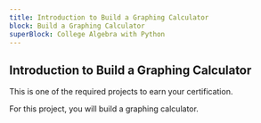 ```yaml
---
title: Introduction to Build a Graphing Calculator
block: Build a Graphing Calculator
superBlock: College Algebra with Python
---
```


## Introduction to Build a Graphing Calculator

This is one of the required projects to earn your certification.

For this project, you will build a graphing calculator.
